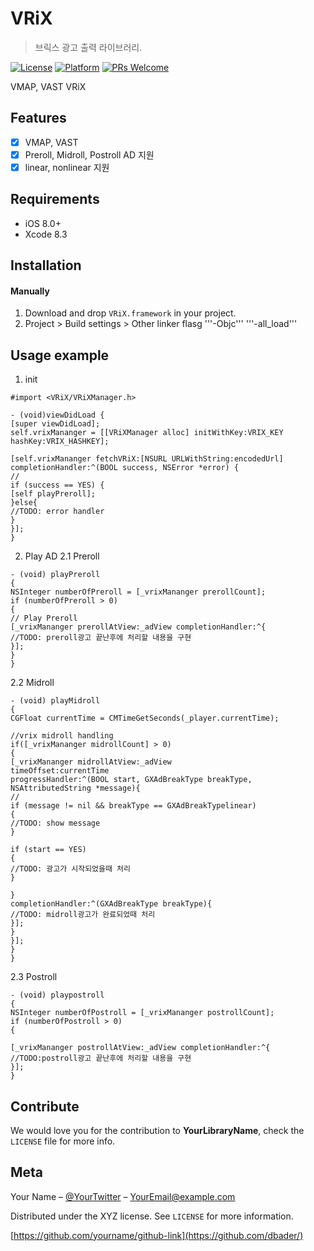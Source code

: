 # VRiX
> 브릭스 광고 출력 라이브러리.

[![License][license-image]][license-url]
[![Platform](https://img.shields.io/cocoapods/p/LFAlertController.svg?style=flat)](http://cocoapods.org/pods/LFAlertController)
[![PRs Welcome](https://img.shields.io/badge/PRs-welcome-brightgreen.svg?style=flat-square)](http://makeapullrequest.com)

VMAP, VAST VRiX

## Features

- [x] VMAP, VAST
- [x] Preroll, Midroll, Postroll AD 지원
- [x] linear, nonlinear 지원

## Requirements

- iOS 8.0+
- Xcode 8.3

## Installation

#### Manually
1. Download and drop ```VRiX.framework``` in your project.  
2. Project > Build settings > Other linker flasg '''-Objc''' '''-all_load'''  

## Usage example

1. init
```objc
#import <VRiX/VRiXManager.h>

- (void)viewDidLoad {
[super viewDidLoad];
self.vrixMananger = [[VRiXManager alloc] initWithKey:VRIX_KEY hashKey:VRIX_HASHKEY];

[self.vrixMananger fetchVRiX:[NSURL URLWithString:encodedUrl]
completionHandler:^(BOOL success, NSError *error) {
//
if (success == YES) {
[self playPreroll];
}else{
//TODO: error handler
}
}];
}
```
2. Play AD
2.1 Preroll

```objc
- (void) playPreroll
{
NSInteger numberOfPreroll = [_vrixMananger prerollCount];
if (numberOfPreroll > 0)
{
// Play Preroll
[_vrixMananger prerollAtView:_adView completionHandler:^{
//TODO: preroll광고 끝난후에 처리할 내용을 구현
}];
}
}
```
2.2 Midroll
```objc
- (void) playMidroll
{
CGFloat currentTime = CMTimeGetSeconds(_player.currentTime);

//vrix midroll handling
if([_vrixMananger midrollCount] > 0)
{
[_vrixMananger midrollAtView:_adView
timeOffset:currentTime
progressHandler:^(BOOL start, GXAdBreakType breakType, NSAttributedString *message){
//
if (message != nil && breakType == GXAdBreakTypelinear)
{
//TODO: show message
}

if (start == YES)
{
//TODO: 광고가 시작되었을때 처리
}

}
completionHandler:^(GXAdBreakType breakType){
//TODO: midroll광고가 완료되었때 처리 
}];
}
}];
}
}
```

2.3 Postroll
```objc
- (void) playpostroll
{
NSInteger numberOfPostroll = [_vrixMananger postrollCount];
if (numberOfPostroll > 0)
{

[_vrixMananger postrollAtView:_adView completionHandler:^{
//TODO:postroll광고 끝난후에 처리할 내용을 구현
}];
}
```

## Contribute

We would love you for the contribution to **YourLibraryName**, check the ``LICENSE`` file for more info.

## Meta

Your Name – [@YourTwitter](https://twitter.com/dbader_org) – YourEmail@example.com

Distributed under the XYZ license. See ``LICENSE`` for more information.

[https://github.com/yourname/github-link](https://github.com/dbader/)

[swift-image]:https://img.shields.io/badge/swift-3.0-orange.svg
[swift-url]: https://swift.org/
[license-image]: https://img.shields.io/badge/License-MIT-blue.svg
[license-url]: LICENSE
[travis-image]: https://img.shields.io/travis/dbader/node-datadog-metrics/master.svg?style=flat-square
[travis-url]: https://travis-ci.org/dbader/node-datadog-metrics
[codebeat-image]: https://codebeat.co/badges/c19b47ea-2f9d-45df-8458-b2d952fe9dad
[codebeat-url]: https://codebeat.co/projects/github-com-vsouza-awesomeios-com
